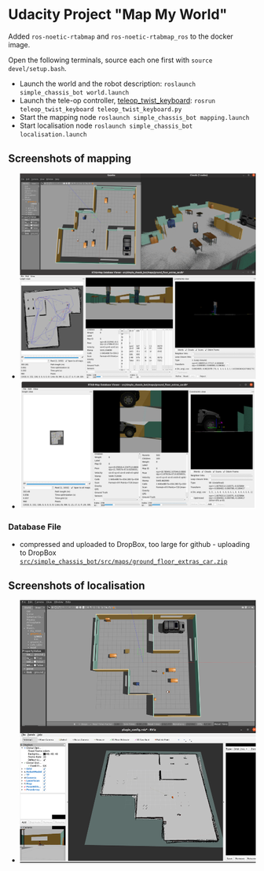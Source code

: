 # Udacity Project "Map My World"

Added `ros-noetic-rtabmap` and `ros-noetic-rtabmap_ros` to the docker image.

Open the following terminals, source each one first with `source devel/setup.bash`.
* Launch the world and the robot description:
`roslaunch simple_chassis_bot world.launch`
* Launch the tele-op controller, [teleop_twist_keyboard](https://github.com/ros-teleop/teleop_twist_keyboard):
`rosrun teleop_twist_keyboard teleop_twist_keyboard.py`
* Start the mapping node `roslaunch simple_chassis_bot mapping.launch`
* Start localisation node `roslaunch simple_chassis_bot localisation.launch` 

## Screenshots of mapping
* ![](db-view-3d-map.png)
* ![](db-view-car-wheels.png)

### Database File
* compressed and uploaded to DropBox, too large for github - uploading to DropBox
[`src/simple_chassis_bot/src/maps/ground_floor_extras_car.zip`](src/simple_chassis_bot/maps/ground_floor_extras_car.zip)

## Screenshots of localisation
*  ![screenshot with car localised after moving around](localising.png)